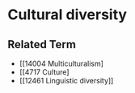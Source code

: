 # Cultural diversity  

## Related Term

- [[14004 Multiculturalism]
- [[4717 Culture]
- [[12461 Linguistic diversity]]  

